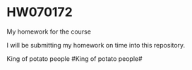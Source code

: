 # HW070172
My homework for the course

I will be submitting my homework on time into this repository.

King of potato people
#King of potato people#
